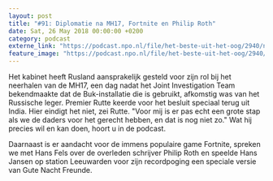 ```yaml
---
layout: post
title: "#91: Diplomatie na MH17, Fortnite en Philip Roth"
date: Sat, 26 May 2018 00:00:00 +0200
category: podcast
externe_link: "https://podcast.npo.nl/file/het-beste-uit-het-oog/2940/nporadio1_het-beste-uit-het-oog_20180526_91-diplomatie-na-mh17-fortnite-en-philip-roth.mp3"
feature_image: "https://podcast.npo.nl/file/het-beste-uit-het-oog/2940/nporadio1_het-beste-uit-het-oog_20180526_91-diplomatie-na-mh17-fortnite-en-philip-roth.mp3"
---
```


Het kabinet heeft Rusland aansprakelijk gesteld voor zijn rol bij het neerhalen van de MH17, een dag nadat het Joint Investigation Team bekendmaakte dat de Buk-installatie die is gebruikt, afkomstig was van het Russische leger. Premier Rutte keerde voor het besluit speciaal terug uit India. Hier eindigt het niet, zei Rutte. "Voor mij is er pas echt een grote stap als we de daders voor het gerecht hebben, en dat is nog niet zo." Wat hij precies wil en kan doen, hoort u in de podcast.

Daarnaast is er aandacht voor de immens populaire game Fortnite, spreken we met Hans Fels over de overleden schrijver Philip Roth en speelde Hans Jansen op station Leeuwarden voor zijn recordpoging een speciale versie van Gute Nacht Freunde.
